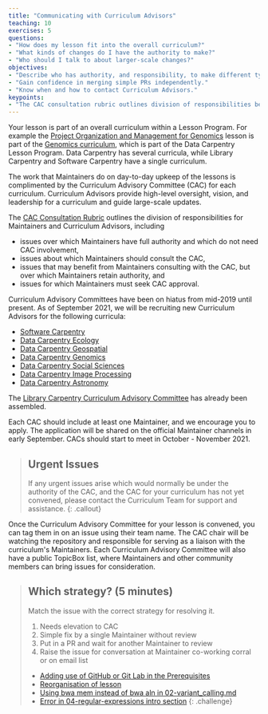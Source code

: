 ```yaml
---
title: "Communicating with Curriculum Advisors"
teaching: 10
exercises: 5
questions:
- "How does my lesson fit into the overall curriculum?"
- "What kinds of changes do I have the authority to make?"
- "Who should I talk to about larger-scale changes?"
objectives:
- "Describe who has authority, and responsibility, to make different types of decisions." 
- "Gain confidence in merging simple PRs independently." 
- "Know when and how to contact Curriculum Advisors."
keypoints:
- "The CAC consultation rubric outlines division of responsibilities between Maintainers and Curriculum Advisors."
---
```


Your lesson is part of an overall curriculum within a Lesson Program. For example
the [Project Organization and Management for Genomics](https://datacarpentry.org/organization-genomics/) lesson
is part of the [Genomics curriculum](https://datacarpentry.org/genomics-workshop/), 
which is part of the Data Carpentry Lesson Program. Data Carpentry has several curricula, 
while Library Carpentry and Software Carpentry have a single curriculum. 

The work that Maintainers do on day-to-day upkeep of the lessons
is complimented by the Curriculum Advisory Committee (CAC) for 
each curriculum. Curriculum Advisors provide high-level oversight, vision, and leadership 
for a curriculum and guide large-scale updates.

The [CAC Consultation Rubric](https://docs.google.com/document/d/1ifrEbkqqBK0Nc6A6HlcWtiu_SjOoFbc-HjfWkLk9nJA/edit) outlines the division of
responsibilities for Maintainers and Curriculum Advisors, including
- issues over which Maintainers have full authority and which do not need CAC involvement,
- issues about which Maintainers should consult the CAC,
- issues that may benefit from Maintainers consulting with the CAC, but over which Maintainers retain authority, and 
- issues for which Maintainers must seek CAC approval.

Curriculum Advisory Committees have been on hiatus from mid-2019 until present. 
As of September 2021, we will be recruiting new Curriculum Advisors for the following curricula:

- [Software Carpentry](https://carpentries.org/workshops-curricula/#swc-all)
- [Data Carpentry Ecology](https://carpentries.org/workshops-curricula/#dc-ecology)
- [Data Carpentry Geospatial](https://carpentries.org/workshops-curricula/#dc-geospatial)
- [Data Carpentry Genomics](https://carpentries.org/workshops-curricula/#dc-genomics)
- [Data Carpentry Social Sciences](https://carpentries.org/workshops-curricula/#dc-socialsci)
- [Data Carpentry Image Processing](https://datacarpentry.org/image-processing/)
- [Data Carpentry Astronomy](https://datacarpentry.org/astronomy-python/)

The [Library Carpentry Curriculum Advisory Committee](https://librarycarpentry.org/cac/) has 
already been assembled. 

Each CAC should include at least one Maintainer, and we encourage you to apply. The application
will be shared on the official Maintainer channels in early September. CACs should start 
to meet in October - November 2021.

> ## Urgent Issues
> If any urgent issues arise which would normally be under the authority of the CAC,
> and the CAC for your curriculum has not yet convened, please contact
> the Curriculum Team for support and assistance. 
{: .callout}

Once the Curriculum Advisory Committee for your lesson is convened, you can
tag them in on an issue using their team name. The CAC chair will be watching the
repository and responsible for serving as a liaison with the curriculum's Maintainers. 
Each Curriculum Advisory Committee will also have a public TopicBox list, where
Maintainers and other community members can bring issues for consideration.

> ## Which strategy? (5 minutes)
> Match the issue with the correct strategy for resolving it. 
> 
> 1. Needs elevation to CAC
> 1. Simple fix by a single Maintainer without review
> 1. Put in a PR and wait for another Maintainer to review
> 1. Raise the issue for conversation at Maintainer co-working corral or on email list
> 
> - [Adding use of GitHub or Git Lab in the Prerequisites](https://github.com/swcarpentry/python-novice-gapminder/issues/557)
> - [Reorganisation of lesson](https://github.com/swcarpentry/python-novice-gapminder/issues/548)
> - [Using bwa mem instead of bwa aln in 02-variant_calling.md](https://github.com/datacarpentry/wrangling-genomics/issues/111)
> - [Error in 04-regular-expressions intro section](https://github.com/LibraryCarpentry/lc-data-intro/issues/111)
{: .challenge}

